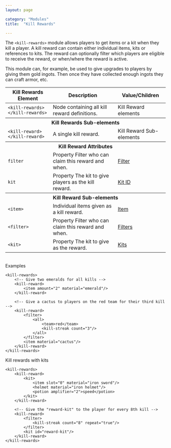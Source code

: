 ```yaml
---
layout: page

category: "Modules"
title:  "Kill Rewards"

---
```


The `<kill-rewards>` module allows players to get items or a kit when they kill a player.
A kill reward can contain either individual items, kits or references to kits.
The reward can optionally filter which players are eligible to receive the reward, or when/where the reward is active.

This module can, for example, be used to give upgrades to players by giving them gold ingots.
Then once they have collected enough ingots they can craft armor, etc.
<div class='table-responsive'>
  <table class='table table-striped table-condensed'>
    <thead>
      <tr>
        <th>Kill Rewards Element</th>
        <th>Description</th>
        <th>Value/Children</th>
      </tr>
    </thead>
    <tbody>
      <tr>
        <td>
          <span class='highlight'>
            <code>&lt;kill-rewards&gt; &lt;/kill-rewards&gt;</code>
          </span>
        </td>
        <td>Node containing all kill reward definitions.</td>
        <td>
          <span class='label label-default'>Kill Reward elements</span>
        </td>
      </tr>
      <tr>
        <th colspan='3'>Kill Rewards Sub-elements</th>
      </tr>
      <tr>
        <td>
          <span class='highlight'>
            <code>&lt;kill-reward&gt; &lt;/kill-reward&gt;</code>
          </span>
        </td>
        <td>
          A single kill reward.
        </td>
        <td>
          <span class='label label-default'>Kill Reward Sub-elements</span>
        </td>
      </tr>
      <tr>
        <th colspan='3'>Kill Reward Attributes</th>
      </tr>
      <tr>
        <td>
          <code>filter</code>
        </td>
        <td>
          <span class='label label-default' title='Can be either this attribute or a sub-element.'>Property</span>
          Filter who can claim this reward and when.
        </td>
        <td>
          <a href='/modules/filters'>Filter</a>
        </td>
      </tr>
      <tr>
        <td>
          <code>kit</code>
        </td>
        <td>
          <span class='label label-default' title='Can be either this attribute or a sub-element.'>Property</span>
          The kit to give players as the kill reward.
        </td>
        <td>
          <a href='/modules/kits'>Kit ID</a>
        </td>
      </tr>
      <tr>
        <th colspan='3'>Kill Reward Sub-elements</th>
      </tr>
      <tr>
        <td>
          <span class='highlight'>
            <code>&lt;item&gt;</code>
          </span>
        </td>
        <td>
          Individual items given as a kill reward.
        </td>
        <td>
          <a href='/modules/items'>Item</a>
        </td>
      </tr>
      <tr>
        <td>
          <span class='highlight'>
            <code>&lt;filter&gt;</code>
          </span>
        </td>
        <td>
          <span class='label label-default' title='Can be either this sub-element or an attribute.'>Property</span>
          Filter who can claim this reward and when.
        </td>
        <td>
          <a href='/modules/filters'>Filters</a>
        </td>
      </tr>
      <tr>
        <td>
          <span class='highlight'>
            <code>&lt;kit&gt;</code>
          </span>
        </td>
        <td>
          <span class='label label-default' title='Can be either this sub-element or an attribute.'>Property</span>
          The kit to give as the reward.
        </td>
        <td>
          <a href='/modules/kits'>Kits</a>
        </td>
      </tr>
    </tbody>
  </table>
</div>
<br/>
Examples

    <kill-rewards>
        <!-- Give two emeralds for all kills -->
        <kill-reward>
            <item amount="2" material="emerald"/>
        </kill-reward>

        <!-- Give a cactus to players on the red team for their third kill -->
        <kill-reward>
            <filter>
                <all>
                    <team>red</team>
                    <kill-streak count="3"/>
                </all>
            </filter>
            <item material="cactus"/>
        </kill-reward>
    </kill-rewards>

Kill rewards with kits

    <kill-rewards>
        <kill-reward>
            <kit>
                <item slot="0" material="iron sword"/>
                <helmet material="iron helmet"/>
                <potion amplifier="2">speed</potion>
            </kit>
        </kill-reward>

        <!-- Give the "reward-kit" to the player for every 8th kill -->
        <kill-reward>
            <filter>
                <kill-streak count="8" repeat="true"/>
            </filter>
            <kit id="reward-kit"/>
        </kill-reward>
    </kill-rewards>
